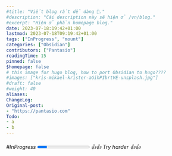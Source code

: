 ```yaml
---
#title: "Viết blog rất dễ dàng 👋."
#description: "Cái description này sẽ hiện ở /vn/blog."
#excerpt: "Hiện ở phần homepage blog."
date: 2023-07-18:19:42+01:00
lastmod: 2023-07-18T09:19:42+01:00
tags: ["InProgress", "mount"]
categories: ["Obsidian"]
contributors: ["Pantasio"]
readingTime: 15
pinned: false
$homepage: false
# this image for hugo blog, how to port Obsidian to hugo????
#images: ["kris-mikael-krister-aGihPIbrtVE-unsplash.jpg"]
#draft: false
#weight: 40
aliases:
ChangeLog: 
Original-post:
- "https://pantasio.com"
Todo:
- a
- b
---
```

###### #InProgress  <progress value="18" max="100"></progress> 👍👍 Try harder 👍👍

